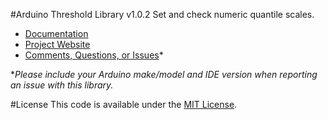 #Arduino Threshold Library v1.0.2
Set and check numeric quantile scales.

* [Documentation](http://robotsbigdata.com/docs-arduino-threshold.html)
* [Project Website](http://robotsbigdata.com)
* [Comments, Questions, or Issues](https://github.com/alextaujenis/RBD_Threshold/issues/new)*

\**Please include your Arduino make/model and IDE version when reporting an issue with this library.*

#License
This code is available under the [MIT License](http://opensource.org/licenses/mit-license.php).